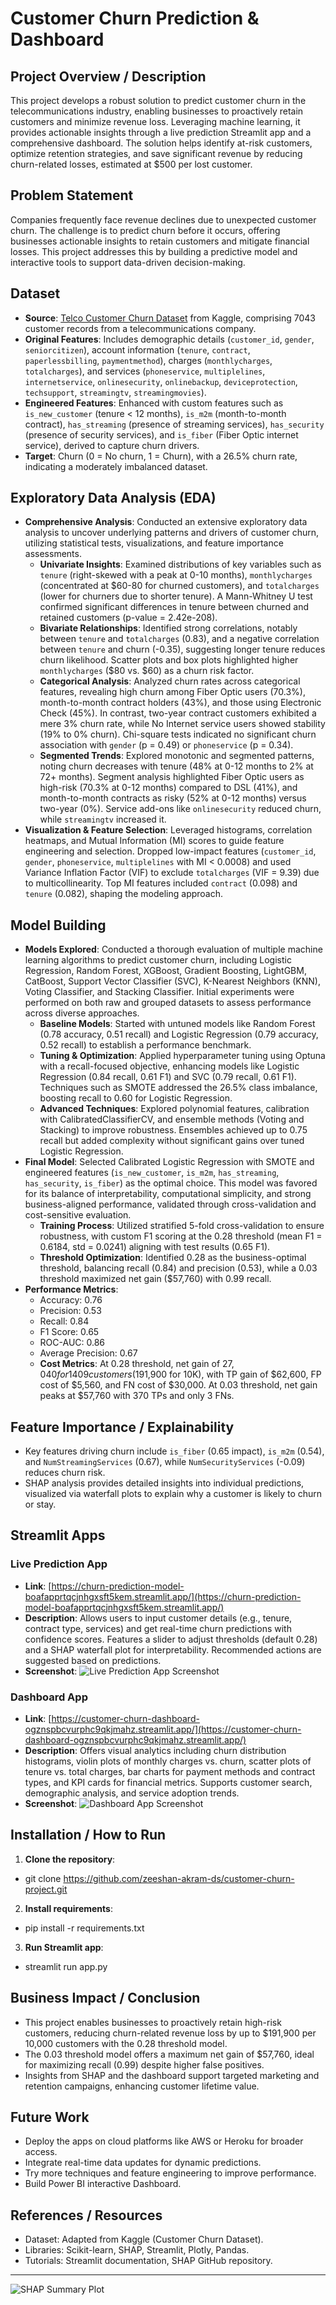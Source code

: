 # Customer Churn Prediction & Dashboard

## Project Overview / Description
This project develops a robust solution to predict customer churn in the telecommunications industry, enabling businesses to proactively retain customers and minimize revenue loss. Leveraging machine learning, it provides actionable insights through a live prediction Streamlit app and a comprehensive dashboard. The solution helps identify at-risk customers, optimize retention strategies, and save significant revenue by reducing churn-related losses, estimated at $500 per lost customer.

## Problem Statement
Companies frequently face revenue declines due to unexpected customer churn. The challenge is to predict churn before it occurs, offering businesses actionable insights to retain customers and mitigate financial losses. This project addresses this by building a predictive model and interactive tools to support data-driven decision-making.

## Dataset
- **Source**: [Telco Customer Churn Dataset](https://www.kaggle.com/datasets/blastchar/telco-customer-churn) from Kaggle, comprising 7043 customer records from a telecommunications company.
- **Original Features**: Includes demographic details (`customer_id`, `gender`, `seniorcitizen`), account information (`tenure`, `contract`, `paperlessbilling`, `paymentmethod`), charges (`monthlycharges`, `totalcharges`), and services (`phoneservice`, `multiplelines`, `internetservice`, `onlinesecurity`, `onlinebackup`, `deviceprotection`, `techsupport`, `streamingtv`, `streamingmovies`).
- **Engineered Features**: Enhanced with custom features such as `is_new_customer` (tenure < 12 months), `is_m2m` (month-to-month contract), `has_streaming` (presence of streaming services), `has_security` (presence of security services), and `is_fiber` (Fiber Optic internet service), derived to capture churn drivers.
- **Target**: Churn (0 = No churn, 1 = Churn), with a 26.5% churn rate, indicating a moderately imbalanced dataset.

## Exploratory Data Analysis (EDA)
- **Comprehensive Analysis**: Conducted an extensive exploratory data analysis to uncover underlying patterns and drivers of customer churn, utilizing statistical tests, visualizations, and feature importance assessments.
  - **Univariate Insights**: Examined distributions of key variables such as `tenure` (right-skewed with a peak at 0-10 months), `monthlycharges` (concentrated at $60-80 for churned customers), and `totalcharges` (lower for churners due to shorter tenure). A Mann-Whitney U test confirmed significant differences in tenure between churned and retained customers (p-value = 2.42e-208).
  - **Bivariate Relationships**: Identified strong correlations, notably between `tenure` and `totalcharges` (0.83), and a negative correlation between `tenure` and churn (-0.35), suggesting longer tenure reduces churn likelihood. Scatter plots and box plots highlighted higher `monthlycharges` ($80 vs. $60) as a churn risk factor.
  - **Categorical Analysis**: Analyzed churn rates across categorical features, revealing high churn among Fiber Optic users (70.3%), month-to-month contract holders (43%), and those using Electronic Check (45%). In contrast, two-year contract customers exhibited a mere 3% churn rate, while No Internet service users showed stability (19% to 0% churn). Chi-square tests indicated no significant churn association with `gender` (p = 0.49) or `phoneservice` (p = 0.34).
  - **Segmented Trends**: Explored monotonic and segmented patterns, noting churn decreases with tenure (48% at 0-12 months to 2% at 72+ months). Segment analysis highlighted Fiber Optic users as high-risk (70.3% at 0-12 months) compared to DSL (41%), and month-to-month contracts as risky (52% at 0-12 months) versus two-year (0%). Service add-ons like `onlinesecurity` reduced churn, while `streamingtv` increased it.
- **Visualization & Feature Selection**: Leveraged histograms, correlation heatmaps, and Mutual Information (MI) scores to guide feature engineering and selection. Dropped low-impact features (`customer_id`, `gender`, `phoneservice`, `multiplelines` with MI < 0.0008) and used Variance Inflation Factor (VIF) to exclude `totalcharges` (VIF = 9.39) due to multicollinearity. Top MI features included `contract` (0.098) and `tenure` (0.082), shaping the modeling approach.
## Model Building
- **Models Explored**: Conducted a thorough evaluation of multiple machine learning algorithms to predict customer churn, including Logistic Regression, Random Forest, XGBoost, Gradient Boosting, LightGBM, CatBoost, Support Vector Classifier (SVC), K-Nearest Neighbors (KNN), Voting Classifier, and Stacking Classifier. Initial experiments were performed on both raw and grouped datasets to assess performance across diverse approaches.
  - **Baseline Models**: Started with untuned models like Random Forest (0.78 accuracy, 0.51 recall) and Logistic Regression (0.79 accuracy, 0.52 recall) to establish a performance benchmark.
  - **Tuning & Optimization**: Applied hyperparameter tuning using Optuna with a recall-focused objective, enhancing models like Logistic Regression (0.84 recall, 0.61 F1) and SVC (0.79 recall, 0.61 F1). Techniques such as SMOTE addressed the 26.5% class imbalance, boosting recall to 0.60 for Logistic Regression.
  - **Advanced Techniques**: Explored polynomial features, calibration with CalibratedClassifierCV, and ensemble methods (Voting and Stacking) to improve robustness. Ensembles achieved up to 0.75 recall but added complexity without significant gains over tuned Logistic Regression.
- **Final Model**: Selected Calibrated Logistic Regression with SMOTE and engineered features (`is_new_customer`, `is_m2m`, `has_streaming`, `has_security`, `is_fiber`) as the optimal choice. This model was favored for its balance of interpretability, computational simplicity, and strong business-aligned performance, validated through cross-validation and cost-sensitive evaluation.
  - **Training Process**: Utilized stratified 5-fold cross-validation to ensure robustness, with custom F1 scoring at the 0.28 threshold (mean F1 = 0.6184, std = 0.0241) aligning with test results (0.65 F1).
  - **Threshold Optimization**: Identified 0.28 as the business-optimal threshold, balancing recall (0.84) and precision (0.53), while a 0.03 threshold maximized net gain ($57,760) with 0.99 recall.
- **Performance Metrics**: 
  - Accuracy: 0.76
  - Precision: 0.53
  - Recall: 0.84
  - F1 Score: 0.65
  - ROC-AUC: 0.86
  - Average Precision: 0.67
  - **Cost Metrics**: At 0.28 threshold, net gain of $27,040 for 1409 customers ($191,900 for 10K), with TP gain of $62,600, FP cost of $5,560, and FN cost of $30,000. At 0.03 threshold, net gain peaks at $57,760 with 370 TPs and only 3 FNs.

## Feature Importance / Explainability
- Key features driving churn include `is_fiber` (0.65 impact), `is_m2m` (0.54), and `NumStreamingServices` (0.67), while `NumSecurityServices` (-0.09) reduces churn risk.
- SHAP analysis provides detailed insights into individual predictions, visualized via waterfall plots to explain why a customer is likely to churn or stay.

## Streamlit Apps
### Live Prediction App
- **Link**: [https://churn-prediction-model-boafapprtqcjnhgxsft5kem.streamlit.app/](https://churn-prediction-model-boafapprtqcjnhgxsft5kem.streamlit.app/)
- **Description**: Allows users to input customer details (e.g., tenure, contract type, services) and get real-time churn predictions with confidence scores. Features a slider to adjust thresholds (default 0.28) and a SHAP waterfall plot for interpretability. Recommended actions are suggested based on predictions.
- **Screenshot**: ![Live Prediction App Screenshot](images/prediction_app_interface.png)

### Dashboard App
- **Link**: [https://customer-churn-dashboard-ogznspbcvurphc9qkjmahz.streamlit.app/](https://customer-churn-dashboard-ogznspbcvurphc9qkjmahz.streamlit.app/)
- **Description**: Offers visual analytics including churn distribution histograms, violin plots of monthly charges vs. churn, scatter plots of tenure vs. total charges, bar charts for payment methods and contract types, and KPI cards for financial metrics. Supports customer search, demographic analysis, and service adoption trends.
- **Screenshot**: ![Dashboard App Screenshot](images/dashboard_interface.png)

## Installation / How to Run
1. **Clone the repository**:
- git clone https://github.com/zeeshan-akram-ds/customer-churn-project.git
2. **Install requirements**:
- pip install -r requirements.txt
3. **Run Streamlit app**:
- streamlit run app.py

## Business Impact / Conclusion
- This project enables businesses to proactively retain high-risk customers, reducing churn-related revenue loss by up to $191,900 per 10,000 customers with the 0.28 threshold model.
- The 0.03 threshold model offers a maximum net gain of $57,760, ideal for maximizing recall (0.99) despite higher false positives.
- Insights from SHAP and the dashboard support targeted marketing and retention campaigns, enhancing customer lifetime value.

## Future Work
- Deploy the apps on cloud platforms like AWS or Heroku for broader access.
- Integrate real-time data updates for dynamic predictions.
- Try more techniques and feature engineering to improve performance.
- Build Power BI interactive Dashboard.
## References / Resources
- Dataset: Adapted from Kaggle (Customer Churn Dataset).
- Libraries: Scikit-learn, SHAP, Streamlit, Plotly, Pandas.
- Tutorials: Streamlit documentation, SHAP GitHub repository.

---

![SHAP Summary Plot](images/shap_summary_plot.png)
